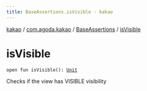 ```yaml
---
title: BaseAssertions.isVisible - kakao
---
```


[kakao](../../index.html) / [com.agoda.kakao](../index.html) / [BaseAssertions](index.html) / [isVisible](.)

# isVisible

`open fun isVisible(): `[`Unit`](https://kotlinlang.org/api/latest/jvm/stdlib/kotlin/-unit/index.html)

Checks if the view has VISIBLE visibility

